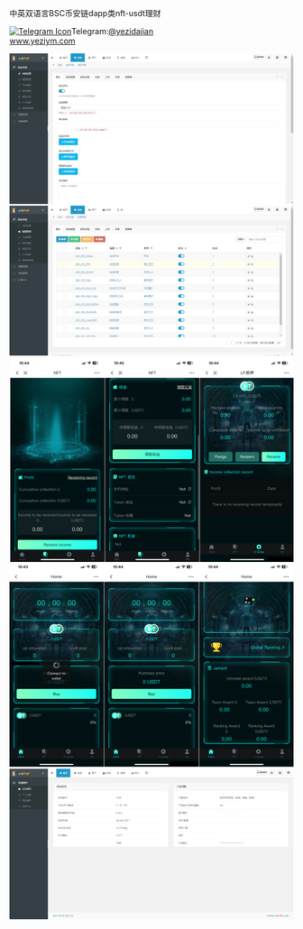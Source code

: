 中英双语言BSC币安链dapp类nft-usdt理财<p dir="auto"><a target="_blank" rel="noopener noreferrer nofollow" href="https://camo.githubusercontent.com/d614d90677fbc2e34c7c62ebc68c82379d87a57c4beaf05af65fec7ba6b72e36/68747470733a2f2f63646e2d69636f6e732d706e672e666c617469636f6e2e636f6d2f3531322f323131312f323131313634362e706e67"><img src="https://camo.githubusercontent.com/d614d90677fbc2e34c7c62ebc68c82379d87a57c4beaf05af65fec7ba6b72e36/68747470733a2f2f63646e2d69636f6e732d706e672e666c617469636f6e2e636f6d2f3531322f323131312f323131313634362e706e67" alt="Telegram Icon" style="width: 16px; max-width: 100%;" data-canonical-src="https://cdn-icons-png.flaticon.com/512/2111/2111646.png"></a>Telegram:<a href="https://t.me/yezidajian" rel="nofollow">@yezidajian</a><br><a href="https://www.yeziym.com/">www.yeziym.com</a></p><img src="https://github.com/yeziym/zhongyingshuangyuyanB_p5/blob/main/CssWH.png"><img src="https://github.com/yeziym/zhongyingshuangyuyanB_p5/blob/main/I3AEe.png"><img src="https://github.com/yeziym/zhongyingshuangyuyanB_p5/blob/main/7WRhY.png"><img src="https://github.com/yeziym/zhongyingshuangyuyanB_p5/blob/main/fHTt2.png"><img src="https://github.com/yeziym/zhongyingshuangyuyanB_p5/blob/main/DWrLH.png">